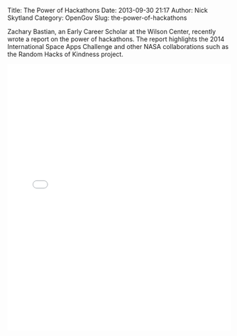 Title: The Power of Hackathons
Date: 2013-09-30 21:17
Author: Nick Skytland
Category: OpenGov
Slug: the-power-of-hackathons

Zachary Bastian, an Early Career Scholar at the Wilson Center, recently
wrote a report on the power of hackathons. The report highlights the
2014 International Space Apps Challenge and other NASA collaborations
such as the Random Hacks of Kindness project.

<iframe class="scribd_iframe_embed" src="//www.scribd.com/embeds/157211635/content?start_page=1&amp;view_mode=scroll&amp;access_key=key-2770er28wvhctlj6hl8x&amp;show_recommendations=true" data-auto-height="false" data-aspect-ratio="0.714172604908947" scrolling="no" id="doc_20206" width="100%" height="600" frameborder="0"></iframe>
